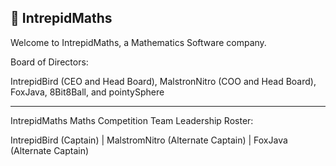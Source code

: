 ## 🏅 IntrepidMaths

Welcome to IntrepidMaths, a Mathematics Software company.

Board of Directors:

IntrepidBird (CEO and Head Board), MalstronNitro (COO and Head Board), FoxJava, 8Bit8Ball, and pointySphere

-----------------------

IntrepidMaths Maths Competition Team Leadership Roster:

IntrepidBird (Captain) | MalstromNitro (Alternate Captain) | FoxJava (Alternate Captain)

<!--

**Here are some ideas to get you started:**

🙋‍♀️ A short introduction - what is your organization all about?
🌈 Contribution guidelines - how can the community get involved?
👩‍💻 Useful resources - where can the community find your docs? Is there anything else the community should know?
🍿 Fun facts - what does your team eat for breakfast?
🧙 Remember, you can do mighty things with the power of [Markdown](https://docs.github.com/github/writing-on-github/getting-started-with-writing-and-formatting-on-github/basic-writing-and-formatting-syntax)
-->
